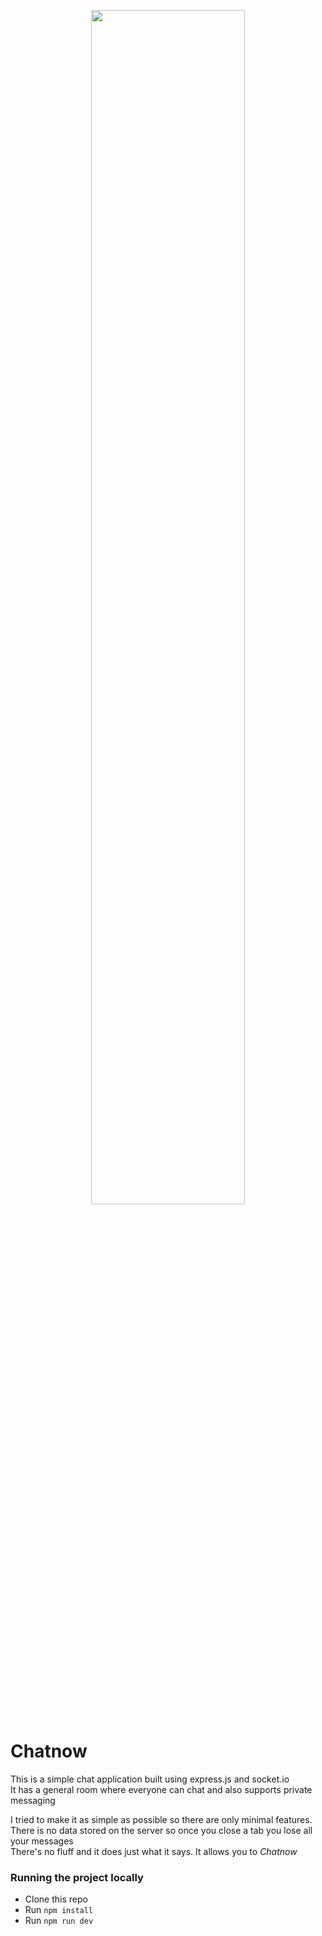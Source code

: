 <p align="center"> <img width="70%" src="https://user-images.githubusercontent.com/67306305/218742373-56948d94-cc35-4563-b4aa-2137c4853f85.png" /> </p>

# Chatnow
This is a simple chat application built using express.js and socket.io \
It has a general room where everyone can chat and also supports private messaging

I tried to make it as simple as possible so there are only minimal features. \
There is no data stored on the server so once you close a tab you lose all your messages \
There's no fluff and it does just what it says. It allows you to *Chatnow*


### Running the project locally
- Clone this repo
- Run `npm install`
- Run `npm run dev`
